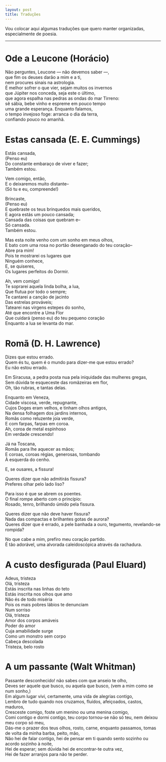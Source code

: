 ```yaml
---
layout: post
title: Traduções
---
```


Vou colocar aqui algumas traduções que quero manter organizadas, especialmente
de poesia.

---

# Ode a Leucone (Horácio)

Não perguntes, Leucone — não devemos saber —,  
que fim os deuses darão a mim e a ti,  
nem procures sinais na astrologia.  
É melhor sofrer o que vier, sejam muitos os invernos  
que Júpiter nos conceda, seja este o último,  
que agora espalha nas pedras as ondas do mar Tirreno:  
sê sábia, bebe vinho e espreme em pouco tempo  
uma grande esperança. Enquanto falamos,  
o tempo invejoso foge: arranca o dia da terra,  
confiando pouco no amanhã.  

# Estas cansada (E. E. Cummings)

Estás cansada,  
(Penso eu)  
Do constante embaraço de viver e fazer;  
Também estou.  

Vem comigo, então,  
E o deixaremos muito distante–  
(Só tu e eu, compreende!)  

Brincaste,  
(Penso eu)  
E quebraste os teus brinquedos mais queridos,  
E agora estás um pouco cansada;  
Cansada das coisas que quebram e–  
Só cansada.  
Também estou.  

Mas esta noite venho com um sonho em meus olhos,  
E bato com uma rosa no portão desenganado do teu coração–  
Abre pra mim!  
Pois te mostrarei os lugares que   
Ninguém conhece,  
E, se quiseres,  
Os lugares perfeitos do Dormir.  

Ah, vem comigo!  
Te soprarei aquela linda bolha, a lua,  
Que flutua por todo o sempre;  
Te cantarei a canção de jacinto  
Das estrelas prováveis;  
Tatearei nas virgens estepes do sonho,  
Até que encontre a Uma Flor  
Que cuidará (penso eu) do teu pequeno coração  
Enquanto a lua se levanta do mar.  

# Romã (D. H. Lawrence)

Dizes que estou errado.   
Quem és tu, quem é o mundo para dizer-me que estou errado?  
Eu não estou errado.  

Em Siracusa, a pedra posta nua pela iniquidade das mulheres gregas,  
Sem dúvida te esqueceste das romãzeiras em flor,  
Oh, tão rubras, e tantas delas.  

Enquanto em Veneza,  
Cidade viscosa, verde, repugnante,  
Cujos Doges eram velhos, e tinham olhos antigos,  
Na densa folhagem dos jardins internos,  
Romãs como reluzente joia verde,  
E com farpas, farpas em coroa.  
Ah, coroa de metal espinhoso  
Em verdade crescendo!  

Já na Toscana,  
Romãs para lhe aquecer as mãos;  
E coroas, coroas régias, generosas, tombando  
À esquerda do cenho.  

E, se ousares, a fissura!  

Queres dizer que não admitirás fissura?  
Preferes olhar pelo lado liso?  

Para isso é que se abrem os poentes.  
O final rompe aberto com o princípio:  
Rosado, tenro, brilhando úmido pela fissura.  

Queres dizer que não deve haver fissura?  
Nada das compactas e brilhantes gotas de aurora?  
Queres dizer que é errado, a pele banhada a ouro, tegumento, revelando-se rompida?  

No que cabe a mim, prefiro meu coração partido.  
É tão adorável, uma alvorada caleidoscópica através da rachadura.  

# A custo desfigurada (Paul Eluard)

Adeus, tristeza  
Olá, tristeza  
Estás inscrita nas linhas do teto  
Estás inscrita nos olhos que amo  
Não és de todo miséria  
Pois os mais pobres lábios te denunciam  
Num sorriso  
Olá, tristeza  
Amor dos corpos amáveis  
Poder do amor  
Cuja amabilidade surge  
Como um monstro sem corpo  
Cabeça descolada  
Tristeza, belo rosto  

# A um passante (Walt Whitman)

Passante desconhecido! não sabes com que anseio te olho,  
Deves ser aquele que busco, ou aquela que busco, (vem a mim como se num sonho,)  
Em algum lugar vivi, certamente, uma vida de alegrias contigo,  
Lembro de tudo quando nos cruzamos, fluídos, afeiçoados, castos, maduros,  
Cresceste comigo, foste um menino ou uma menina comigo,  
Comi contigo e dormi contigo, teu corpo tornou-se não só teu, nem deixou meu corpo só meu,  
Dás-me o prazer dos teus olhos, rosto, carne, enquanto passamos, tomas de volta da minha barba, peito, mão,  
Não hei de falar contigo, hei de pensar em ti quando sento sozinho ou acordo sozinho à noite,  
Hei de esperar; sem dúvida hei de encontrar-te outra vez,  
Hei de fazer arranjos para não te perder.  

